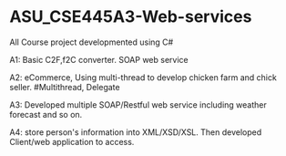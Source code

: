 ASU_CSE445A3-Web-services
=========================

All Course project developmented using C# 

A1: Basic C2F,f2C converter. SOAP web service

A2: eCommerce, Using multi-thread to develop chicken farm and chick seller. #Multithread, Delegate

A3: Developed multiple SOAP/Restful web service including weather forecast and so on.

A4: store person's information into XML/XSD/XSL. Then developed Client/web application to access.

